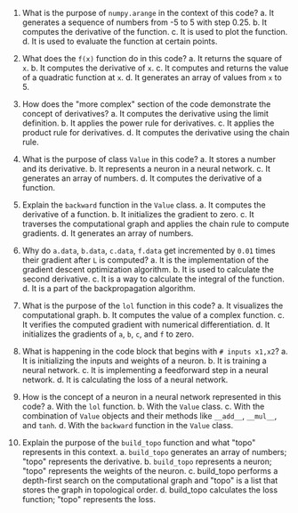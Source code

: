 1. What is the purpose of `numpy.arange` in the context of this code?
    a. It generates a sequence of numbers from -5 to 5 with step 0.25.
    b. It computes the derivative of the function.
    c. It is used to plot the function.
    d. It is used to evaluate the function at certain points.

2. What does the `f(x)` function do in this code?
    a. It returns the square of `x`.
    b. It computes the derivative of `x`.
    c. It computes and returns the value of a quadratic function at `x`.
    d. It generates an array of values from `x` to 5.

3. How does the "more complex" section of the code demonstrate the concept of derivatives?
    a. It computes the derivative using the limit definition.
    b. It applies the power rule for derivatives.
    c. It applies the product rule for derivatives.
    d. It computes the derivative using the chain rule.

4. What is the purpose of class `Value` in this code?
    a. It stores a number and its derivative.
    b. It represents a neuron in a neural network.
    c. It generates an array of numbers.
    d. It computes the derivative of a function.

5. Explain the `backward` function in the `Value` class.
    a. It computes the derivative of a function.
    b. It initializes the gradient to zero.
    c. It traverses the computational graph and applies the chain rule to compute gradients.
    d. It generates an array of numbers.

6. Why do `a.data`, `b.data`, `c.data`, `f.data` get incremented by `0.01` times their gradient after `L` is computed?
    a. It is the implementation of the gradient descent optimization algorithm.
    b. It is used to calculate the second derivative.
    c. It is a way to calculate the integral of the function.
    d. It is a part of the backpropagation algorithm.

7. What is the purpose of the `lol` function in this code?
    a. It visualizes the computational graph.
    b. It computes the value of a complex function.
    c. It verifies the computed gradient with numerical differentiation.
    d. It initializes the gradients of `a`, `b`, `c`, and `f` to zero.

8. What is happening in the code block that begins with `# inputs x1,x2`?
    a. It is initializing the inputs and weights of a neuron.
    b. It is training a neural network.
    c. It is implementing a feedforward step in a neural network.
    d. It is calculating the loss of a neural network.

9. How is the concept of a neuron in a neural network represented in this code?
    a. With the `lol` function.
    b. With the `Value` class.
    c. With the combination of `Value` objects and their methods like `__add__`, `__mul__`, and `tanh`.
    d. With the `backward` function in the `Value` class.

10. Explain the purpose of the `build_topo` function and what "topo" represents in this context.
    a. `build_topo` generates an array of numbers; "topo" represents the derivative.
    b. `build_topo` represents a neuron; "topo" represents the weights of the neuron.
    c. build_topo performs a depth-first search on the computational graph and "topo" is a list that stores the graph in topological order.
    d. build_topo calculates the loss function; "topo" represents the loss.
